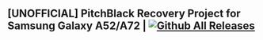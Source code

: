 ## [UNOFFICIAL] PitchBlack Recovery Project for Samsung Galaxy A52/A72 | [![Github All Releases](https://img.shields.io/github/downloads/ChocolateAdventurouz/pbrp_a52q_a72q/total.svg)]()
